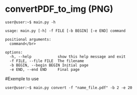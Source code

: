 # convertPDF_to_img (PNG)
```console
user@user:~$ main.py -h

usage: main.py [-h] -f FILE [-b BEGIN] [-e END] command

positional arguments:
  command</br>

options:
  -h, --help            show this help message and exit
  -f FILE, --file FILE  The filename
  -b BEGIN, --begin BEGIN Initial page
  -e END, --end END     Final page

```
#Exemple to use
```console
user@user:~$ main.py convert -f "name_file.pdf" -b 2 -e 20
```
